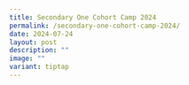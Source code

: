 ```yaml
---
title: Secondary One Cohort Camp 2024
permalink: /secondary-one-cohort-camp-2024/
date: 2024-07-24
layout: post
description: ""
image: ""
variant: tiptap
---
```

